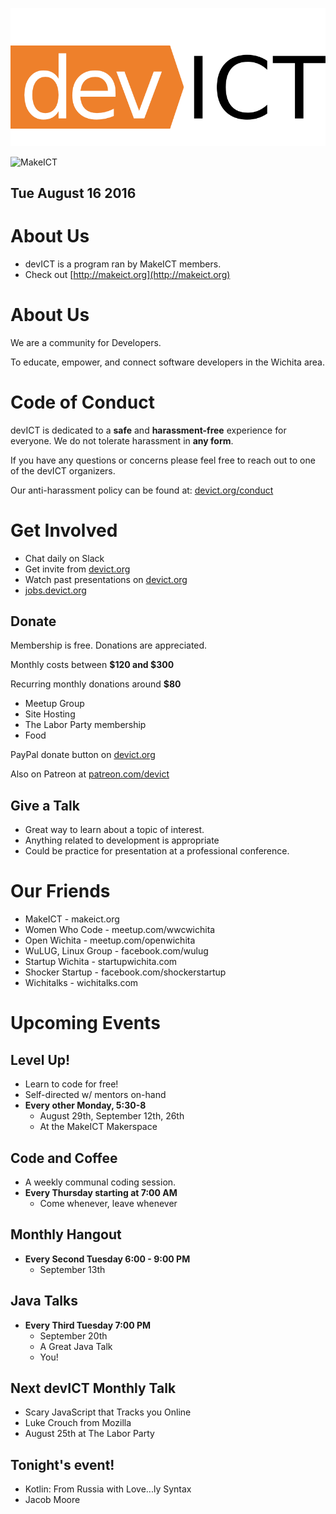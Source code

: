 ![devICT](https://raw.githubusercontent.com/devict/Graphics/master/devict-logo.png)

![MakeICT](http://makeict.org/w/images/1/19/Logo-secondary.svg)

## Tue August 16 2016


# About Us
* devICT is a program ran by MakeICT members.
* Check out [http://makeict.org](http://makeict.org)


# About Us
We are a community for Developers.

To educate, empower, and connect software developers in the Wichita area.


# Code of Conduct
devICT is dedicated to a **safe** and **harassment-free** experience for
everyone. We do not tolerate harassment in **any form**.

If you have any questions or concerns please feel free to reach out to one
of the devICT organizers.

Our anti-harassment policy can be found at:
[devict.org/conduct](https://devict.org/conduct)



# Get Involved
* Chat daily on Slack
 * Get invite from [devict.org](http://devict.org)
* Watch past presentations on [devict.org](http://devict.org)
* [jobs.devict.org](http://jobs.devict.org)


## Donate
Membership is free. Donations are appreciated.

Monthly costs between **$120 and $300**

Recurring monthly donations around **$80**

* Meetup Group
* Site Hosting
* The Labor Party membership
* Food

PayPal donate button on [devict.org](http://devict.org)

Also on Patreon at [patreon.com/devict](https://patreon.com/devict)


## Give a Talk
* Great way to learn about a topic of interest.
* Anything related to development is appropriate
* Could be practice for presentation at a professional conference.



# Our Friends

* MakeICT - makeict.org
* Women Who Code - meetup.com/wwcwichita
* Open Wichita - meetup.com/openwichita
* WuLUG, Linux Group - facebook.com/wulug
* Startup Wichita - startupwichita.com
* Shocker Startup - facebook.com/shockerstartup
* Wichitalks - wichitalks.com



# Upcoming Events


## Level Up!
* Learn to code for free!
* Self-directed w/ mentors on-hand
* **Every other Monday, 5:30-8**
  * August 29th, September 12th, 26th
  * At the MakeICT Makerspace


## Code and Coffee
* A weekly communal coding session.
* **Every Thursday starting at 7:00 AM**
  * Come whenever, leave whenever


## Monthly Hangout
* **Every Second Tuesday 6:00 - 9:00 PM**
  * September 13th


## Java Talks
* **Every Third Tuesday 7:00 PM**
  * September 20th
  * A Great Java Talk 
  * You!


## Next devICT Monthly Talk
* Scary JavaScript that Tracks you Online
* Luke Crouch from Mozilla
* August 25th at The Labor Party


## Tonight's event!

* Kotlin: From Russia with Love...ly Syntax
* Jacob Moore
